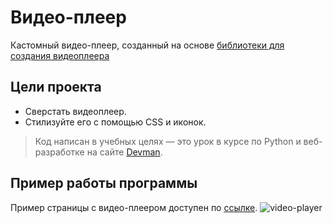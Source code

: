 # Видео-плеер

Кастомный видео-плеер, созданный на основе [библиотеки для создания видеоплеера](https://github.com/devmanorg/video-player-jslib)

## Цели проекта

* Сверстать видеоплеер.
* Стилизуйте его с помощью CSS и иконок.
> Код написан в учебных целях — это урок в курсе по Python и веб-разработке на сайте [Devman](https://dvmn.org).

## Пример работы программы
Пример страницы с видео-плеером доступен по [ссылке](https://etokosmo.github.io/video_player/).
![video-player](https://user-images.githubusercontent.com/93794917/178142629-93c33cff-61fa-4a05-b6bb-2ff10eb0c25a.png)


